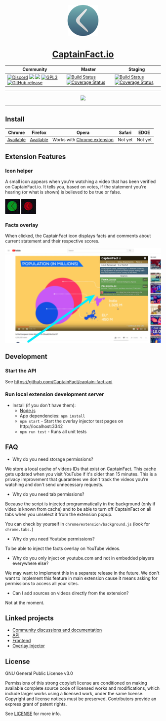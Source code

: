 <p align="center"><img src="app/assets/img/icon.png" height="100"/></p>
<h1 align="center"><a href="https://captainfact.io">CaptainFact.io</a></h1>

<table>
  <thead>
    <tr>
      <th>Community</th>
      <th>Master</th>
      <th>Staging</th>
    </tr>
  </thead>
  <tbody>
    <tr>
      <td>
        <a href="https://discord.gg/2Qd7hMz" title="Discord"><img src="https://discordapp.com/api/guilds/416782744748687361/widget.png" alt="Discord"></a>
        <a href="https://twitter.com/CaptainFact_io" title="Twitter"><img src="https://img.shields.io/twitter/follow/CaptainFact_io.svg?style=social&label=Follow"></a>
        <a href="https://opencollective.com/captainfact_io" title="Backers on Open Collective"><img src="https://opencollective.com/captainfact_io/backers/badge.svg"></a>
        <a href="./LICENSE"><img src="https://img.shields.io/github/license/CaptainFact/captain-fact-extension.svg" alt="GPL3"></a>
        <a href="https://github.com/CaptainFact/captain-fact-extension/releases"><img src="https://img.shields.io/github/v/release/CaptainFact/captain-fact-extension" alt="GitHub release" /></a>
      </td>
      <td>
        <a href="https://github.com/CaptainFact/captain-fact-extension/actions/workflows/ci.yml"><img src="https://github.com/CaptainFact/captain-fact-extension/actions/workflows/ci.yml/badge.svg" alt="Build Status"/></a>
        <a href='https://coveralls.io/github/CaptainFact/captain-fact-extension?branch=master'><img src='https://coveralls.io/repos/github/CaptainFact/captain-fact-extension/badge.svg?branch=master' alt='Coverage Status' /></a>
      </td>
      <td>
        <a href="https://github.com/CaptainFact/captain-fact-extension/actions/workflows/ci.yml"><img src="https://github.com/CaptainFact/captain-fact-extension/actions/workflows/ci.yml/badge.svg?branch=staging" alt="Build Status"/></a>
        <a href='https://coveralls.io/github/CaptainFact/captain-fact-extension?branch=staging'><img src='https://coveralls.io/repos/github/CaptainFact/captain-fact-extension/badge.svg?branch=staging' alt='Coverage Status' /></a>
      </td>
    </tr>
  </tbody>
</table>

<hr/>

<p align="center">
<a href="https://opencollective.com/captainfact_io/donate" target="_blank">
  <img src="https://opencollective.com/captainfact_io/donate/button@2x.png?color=blue" width=300 />
</a>
</p>

---

## Install

| **Chrome**     | **Firefox**    | **Opera**                        | **Safari** | **EDGE** |
| -------------- | -------------- | -------------------------------- | ---------- | -------- |
| [Available][0] | [Available][1] | Works with [Chrome extension][0] | Not yet    | Not yet  |

[0]: https://chrome.google.com/webstore/detail/captainfact-beta/fnnhlmbnlbgomamcolcpgncflofhjckm 'Install for Chrome'
[1]: https://addons.mozilla.org/en-US/firefox/addon/captainfact/ 'Add to Firefox'

## Extension Features

### Icon helper

A small icon appears when you're watching a video that has been verified on CaptainFact.io. It
tells you, based on votes, if the statement you're hearing (or what is shown) is believed to be
true or false.

![Icon approve](misc/approve.gif)
![Icon refute](misc/refute.gif)

### Facts overlay

When clicked, the CaptainFact icon displays facts and comments about current statement and
their respective scores.

![Demo screenshot](misc/demo-youtube.jpg)

## Development

### Start the API

See https://github.com/CaptainFact/captain-fact-api

### Run local extension development server

- Install (if you don't have them):
  - [Node.js](http://nodejs.org)
  - App dependencies: `npm install`
  - `npm start` - Start the overlay injector test pages on http://localhost:3342
  - `npm run test` - Runs all unit tests

## FAQ

- Why do you need storage permissions?

We store a local cache of videos IDs that exist on CaptainFact. This cache gets updated when you visit YouTube
if it's older than 15 minutes. This is a privacy improvement that guarantees we don't track the videos you're
watching and don't send unnecessary requests.

- Why do you need tab permissions?

Because the script is injected programmatically in the background (only if video is known from cache) and
to be able to turn off CaptainFact on all tabs when you unselect it from the extension popup.

You can check by yourself in `chrome/extension/background.js` (look for `chrome.tabs.`)

- Why do you need Youtube permissions?

To be able to inject the facts overlay on YouTube videos.

- Why do you only inject on youtube.com and not in embedded players everywhere else?

We may want to implement this in a separate release in the future. We don't want to implement
this feature in main extension cause it means asking for permissions to access all your sites.

- Can I add sources on videos directly from the extension?

Not at the moment.

## Linked projects

- [Community discussions and documentation](https://github.com/CaptainFact/captain-fact/)
- [API](https://github.com/CaptainFact/captain-fact-api)
- [Frontend](https://github.com/CaptainFact/captain-fact-frontend)
- [Overlay Injector](https://github.com/CaptainFact/captain-fact-overlay-injector)

## License

GNU General Public License v3.0

Permissions of this strong copyleft license are conditioned on making available complete source code of licensed works
and modifications, which include larger works using a licensed work, under the same license. Copyright and license
notices must be preserved. Contributors provide an express grant of patent rights.

See [LICENSE](LICENSE) for more info.
